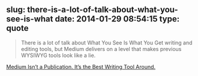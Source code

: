 slug: there-is-a-lot-of-talk-about-what-you-see-is-what
date: 2014-01-29 08:54:15
type: quote
---

> There is a lot of talk about What You See Is What You Get writing and editing tools, but Medium delivers on a level that makes previous WYSIWYG tools look like a lie.

[Medium Isn’t a Publication. It’s the Best Writing Tool Around.](http://www.slate.com/blogs/moneybox/2013/12/16/what_is_medium_it_s_the_best_writing_tool_on_the_web_today.html)

